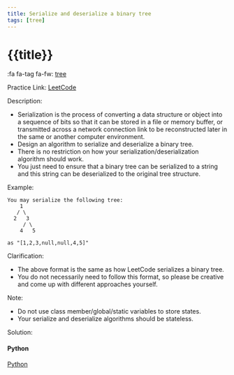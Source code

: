 ```yaml
---
title: Serialize and deserialize a binary tree
tags: [tree]
---
```


# {{title}}

:fa fa-tag fa-fw: [tree]({{tagspath}}/tree)

Practice Link: [LeetCode](https://leetcode.com/problems/serialize-and-deserialize-binary-tree/)

Description:

- Serialization is the process of converting a data structure or object into a sequence of bits so that it can be stored in a file or memory buffer, or transmitted across a network connection link to be reconstructed later in the same or another computer environment.
- Design an algorithm to serialize and deserialize a binary tree.
- There is no restriction on how your serialization/deserialization algorithm should work.
- You just need to ensure that a binary tree can be serialized to a string and this string can be deserialized to the original tree structure.

Example:

```text
You may serialize the following tree:
    1
   / \
  2   3
     / \
    4   5

as "[1,2,3,null,null,4,5]"
```

Clarification:

- The above format is the same as how LeetCode serializes a binary tree.
- You do not necessarily need to follow this format, so please be creative and come up with different approaches yourself.

Note:

- Do not use class member/global/static variables to store states.
- Your serialize and deserialize algorithms should be stateless.

Solution:

<!-- tabs:start -->
#### **Python**

[Python](../pycode/tree/serialize-and-deserialize-binary-tree.py ':include :type=code')
<!-- tabs:end -->
